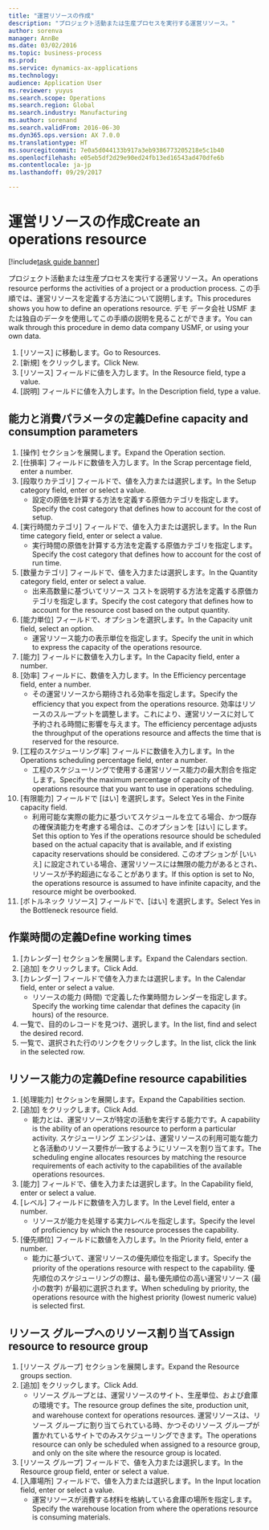 ```yaml
--- 
title: "運営リソースの作成"
description: "プロジェクト活動または生産プロセスを実行する運営リソース。"
author: sorenva
manager: AnnBe
ms.date: 03/02/2016
ms.topic: business-process
ms.prod: 
ms.service: dynamics-ax-applications
ms.technology: 
audience: Application User
ms.reviewer: yuyus
ms.search.scope: Operations
ms.search.region: Global
ms.search.industry: Manufacturing
ms.author: sorenand
ms.search.validFrom: 2016-06-30
ms.dyn365.ops.version: AX 7.0.0
ms.translationtype: HT
ms.sourcegitcommit: 7e0a5d044133b917a3eb9386773205218e5c1b40
ms.openlocfilehash: e05eb5df2d29e90ed24fb13ed16543ad470dfe6b
ms.contentlocale: ja-jp
ms.lasthandoff: 09/29/2017

---
```

# <a name="create-an-operations-resource"></a><span data-ttu-id="6d889-103">運営リソースの作成</span><span class="sxs-lookup"><span data-stu-id="6d889-103">Create an operations resource</span></span>

[!include[task guide banner](../../includes/task-guide-banner.md)]

<span data-ttu-id="6d889-104">プロジェクト活動または生産プロセスを実行する運営リソース。</span><span class="sxs-lookup"><span data-stu-id="6d889-104">An operations resource performs the activities of a project or a production process.</span></span> <span data-ttu-id="6d889-105">この手順では、運営リソースを定義する方法について説明します。</span><span class="sxs-lookup"><span data-stu-id="6d889-105">This procedures shows you how to define an operations resource.</span></span> <span data-ttu-id="6d889-106">デモ データ会社 USMF または独自のデータを使用してこの手順の説明を見ることができます。</span><span class="sxs-lookup"><span data-stu-id="6d889-106">You can walk through this procedure in demo data company USMF, or using your own data.</span></span>

1. <span data-ttu-id="6d889-107">[リソース] に移動します。</span><span class="sxs-lookup"><span data-stu-id="6d889-107">Go to Resources.</span></span>
2. <span data-ttu-id="6d889-108">[新規] をクリックします。</span><span class="sxs-lookup"><span data-stu-id="6d889-108">Click New.</span></span>
3. <span data-ttu-id="6d889-109">[リソース] フィールドに値を入力します。</span><span class="sxs-lookup"><span data-stu-id="6d889-109">In the Resource field, type a value.</span></span>
4. <span data-ttu-id="6d889-110">[説明] フィールドに値を入力します。</span><span class="sxs-lookup"><span data-stu-id="6d889-110">In the Description field, type a value.</span></span>

## <a name="define-capacity-and-consumption-parameters"></a><span data-ttu-id="6d889-111">能力と消費パラメータの定義</span><span class="sxs-lookup"><span data-stu-id="6d889-111">Define capacity and consumption parameters</span></span>
1. <span data-ttu-id="6d889-112">[操作] セクションを展開します。</span><span class="sxs-lookup"><span data-stu-id="6d889-112">Expand the Operation section.</span></span>
2. <span data-ttu-id="6d889-113">[仕損率] フィールドに数値を入力します。</span><span class="sxs-lookup"><span data-stu-id="6d889-113">In the Scrap percentage field, enter a number.</span></span>
3. <span data-ttu-id="6d889-114">[段取りカテゴリ] フィールドで、値を入力または選択します。</span><span class="sxs-lookup"><span data-stu-id="6d889-114">In the Setup category field, enter or select a value.</span></span>
    * <span data-ttu-id="6d889-115">設定の原価を計算する方法を定義する原価カテゴリを指定します。</span><span class="sxs-lookup"><span data-stu-id="6d889-115">Specify the cost category that defines how to account for the cost of setup.</span></span>  
4. <span data-ttu-id="6d889-116">[実行時間カテゴリ] フィールドで、値を入力または選択します。</span><span class="sxs-lookup"><span data-stu-id="6d889-116">In the Run time category field, enter or select a value.</span></span>
    * <span data-ttu-id="6d889-117">実行時間の原価を計算する方法を定義する原価カテゴリを指定します。</span><span class="sxs-lookup"><span data-stu-id="6d889-117">Specify the cost category that defines how to account for the cost of run time.</span></span>  
5. <span data-ttu-id="6d889-118">[数量カテゴリ] フィールドで、値を入力または選択します。</span><span class="sxs-lookup"><span data-stu-id="6d889-118">In the Quantity category field, enter or select a value.</span></span>
    * <span data-ttu-id="6d889-119">出来高数量に基づいてリソース コストを説明する方法を定義する原価カテゴリを指定します。</span><span class="sxs-lookup"><span data-stu-id="6d889-119">Specify the cost category that defines how to account for the resource cost based on the output quantity.</span></span>  
6. <span data-ttu-id="6d889-120">[能力単位] フィールドで、オプションを選択します。</span><span class="sxs-lookup"><span data-stu-id="6d889-120">In the Capacity unit field, select an option.</span></span>
    * <span data-ttu-id="6d889-121">運営リソース能力の表示単位を指定します。</span><span class="sxs-lookup"><span data-stu-id="6d889-121">Specify the unit in which to express the capacity of the operations resource.</span></span>  
7. <span data-ttu-id="6d889-122">[能力] フィールドに数値を入力します。</span><span class="sxs-lookup"><span data-stu-id="6d889-122">In the Capacity field, enter a number.</span></span>
8. <span data-ttu-id="6d889-123">[効率] フィールドに、数値を入力します。</span><span class="sxs-lookup"><span data-stu-id="6d889-123">In the Efficiency percentage field, enter a number.</span></span>
    * <span data-ttu-id="6d889-124">その運営リソースから期待される効率を指定します。</span><span class="sxs-lookup"><span data-stu-id="6d889-124">Specify the efficiency that you expect from the operations resource.</span></span> <span data-ttu-id="6d889-125">効率はリソースのスループットを調整します。これにより、運営リソースに対して予約される時間に影響を与えます。</span><span class="sxs-lookup"><span data-stu-id="6d889-125">The efficiency percentage adjusts the throughput of the operations resource and affects the time that is reserved for the resource.</span></span>  
9. <span data-ttu-id="6d889-126">[工程のスケジューリング率] フィールドに数値を入力します。</span><span class="sxs-lookup"><span data-stu-id="6d889-126">In the Operations scheduling percentage field, enter a number.</span></span>
    * <span data-ttu-id="6d889-127">工程のスケジューリングで使用する運営リソース能力の最大割合を指定します。</span><span class="sxs-lookup"><span data-stu-id="6d889-127">Specify the maximum percentage of capacity of the operations resource that you want to use in operations scheduling.</span></span>  
10. <span data-ttu-id="6d889-128">[有限能力] フィールドで [はい] を選択します。</span><span class="sxs-lookup"><span data-stu-id="6d889-128">Select Yes in the Finite capacity field.</span></span>
    * <span data-ttu-id="6d889-129">利用可能な実際の能力に基づいてスケジュールを立てる場合、かつ既存の確保済能力を考慮する場合は、このオプションを [はい] にします。</span><span class="sxs-lookup"><span data-stu-id="6d889-129">Set this option to Yes if the operations resource should be scheduled based on the actual capacity that is available, and if existing capacity reservations should be considered.</span></span> <span data-ttu-id="6d889-130">このオプションが [いいえ] に設定されている場合、運営リソースには無限の能力があるとされ、リソースが予約超過になることがあります。</span><span class="sxs-lookup"><span data-stu-id="6d889-130">If this option is set to No, the operations resource is assumed to have infinite capacity, and the resource might be overbooked.</span></span>  
11. <span data-ttu-id="6d889-131">[ボトルネック リソース] フィールドで、[はい] を選択します。</span><span class="sxs-lookup"><span data-stu-id="6d889-131">Select Yes in the Bottleneck resource field.</span></span>

## <a name="define-working-times"></a><span data-ttu-id="6d889-132">作業時間の定義</span><span class="sxs-lookup"><span data-stu-id="6d889-132">Define working times</span></span>
1. <span data-ttu-id="6d889-133">[カレンダー] セクションを展開します。</span><span class="sxs-lookup"><span data-stu-id="6d889-133">Expand the Calendars section.</span></span>
2. <span data-ttu-id="6d889-134">[追加] をクリックします。</span><span class="sxs-lookup"><span data-stu-id="6d889-134">Click Add.</span></span>
3. <span data-ttu-id="6d889-135">[カレンダー] フィールドで値を入力または選択します。</span><span class="sxs-lookup"><span data-stu-id="6d889-135">In the Calendar field, enter or select a value.</span></span>
    * <span data-ttu-id="6d889-136">リソースの能力 (時間) で定義した作業時間カレンダーを指定します。</span><span class="sxs-lookup"><span data-stu-id="6d889-136">Specify the working time calendar that defines the capacity (in hours) of the resource.</span></span>  
4. <span data-ttu-id="6d889-137">一覧で、目的のレコードを見つけ、選択します。</span><span class="sxs-lookup"><span data-stu-id="6d889-137">In the list, find and select the desired record.</span></span>
5. <span data-ttu-id="6d889-138">一覧で、選択された行のリンクをクリックします。</span><span class="sxs-lookup"><span data-stu-id="6d889-138">In the list, click the link in the selected row.</span></span>

## <a name="define-resource-capabilities"></a><span data-ttu-id="6d889-139">リソース能力の定義</span><span class="sxs-lookup"><span data-stu-id="6d889-139">Define resource capabilities</span></span>
1. <span data-ttu-id="6d889-140">[処理能力] セクションを展開します。</span><span class="sxs-lookup"><span data-stu-id="6d889-140">Expand the Capabilities section.</span></span>
2. <span data-ttu-id="6d889-141">[追加] をクリックします。</span><span class="sxs-lookup"><span data-stu-id="6d889-141">Click Add.</span></span>
    * <span data-ttu-id="6d889-142">能力とは、運営リソースが特定の活動を実行する能力です。</span><span class="sxs-lookup"><span data-stu-id="6d889-142">A capability is the ability of an operations resource to perform a particular activity.</span></span> <span data-ttu-id="6d889-143">スケジューリング エンジンは、運営リソースの利用可能な能力と各活動のリソース要件が一致するようにリソースを割り当てます。</span><span class="sxs-lookup"><span data-stu-id="6d889-143">The scheduling engine allocates resources by matching the resource requirements of each activity to the capabilities of the available operations resources.</span></span>  
3. <span data-ttu-id="6d889-144">[能力] フィールドで、値を入力または選択します。</span><span class="sxs-lookup"><span data-stu-id="6d889-144">In the Capability field, enter or select a value.</span></span>
4. <span data-ttu-id="6d889-145">[レベル] フィールドに数値を入力します。</span><span class="sxs-lookup"><span data-stu-id="6d889-145">In the Level field, enter a number.</span></span>
    * <span data-ttu-id="6d889-146">リソースが能力を処理する実力レベルを指定します。</span><span class="sxs-lookup"><span data-stu-id="6d889-146">Specify the level of proficiency by which the resource processes the capability.</span></span>  
5. <span data-ttu-id="6d889-147">[優先順位] フィールドに数値を入力します。</span><span class="sxs-lookup"><span data-stu-id="6d889-147">In the Priority field, enter a number.</span></span>
    * <span data-ttu-id="6d889-148">能力に基づいて、運営リソースの優先順位を指定します。</span><span class="sxs-lookup"><span data-stu-id="6d889-148">Specify the priority of the operations resource with respect to the capability.</span></span> <span data-ttu-id="6d889-149">優先順位のスケジューリングの際は、最も優先順位の高い運営リソース (最小の数字) が最初に選択されます。</span><span class="sxs-lookup"><span data-stu-id="6d889-149">When scheduling by priority, the operations resource with the highest priority (lowest numeric value) is selected first.</span></span>  

## <a name="assign-resource-to-resource-group"></a><span data-ttu-id="6d889-150">リソース グループへのリソース割り当て</span><span class="sxs-lookup"><span data-stu-id="6d889-150">Assign resource to resource group</span></span>
1. <span data-ttu-id="6d889-151">[リソース グループ] セクションを展開します。</span><span class="sxs-lookup"><span data-stu-id="6d889-151">Expand the Resource groups section.</span></span>
2. <span data-ttu-id="6d889-152">[追加] をクリックします。</span><span class="sxs-lookup"><span data-stu-id="6d889-152">Click Add.</span></span>
    * <span data-ttu-id="6d889-153">リソース グループとは、運営リソースのサイト、生産単位、および倉庫の環境です。</span><span class="sxs-lookup"><span data-stu-id="6d889-153">The resource group defines the site, production unit, and warehouse context for operations resources.</span></span> <span data-ttu-id="6d889-154">運営リソースは、リソース グループに割り当てられている時、かつそのリソース グループが置かれているサイトでのみスケジューリングできます。</span><span class="sxs-lookup"><span data-stu-id="6d889-154">The operations resource can only be scheduled when assigned to a resource group, and only on the site where the resource group is located.</span></span>  
3. <span data-ttu-id="6d889-155">[リソース グループ] フィールドで、値を入力または選択します。</span><span class="sxs-lookup"><span data-stu-id="6d889-155">In the Resource group field, enter or select a value.</span></span>
4. <span data-ttu-id="6d889-156">[入庫場所] フィールドで、値を入力または選択します。</span><span class="sxs-lookup"><span data-stu-id="6d889-156">In the Input location field, enter or select a value.</span></span>
    * <span data-ttu-id="6d889-157">運営リソースが消費する材料を格納している倉庫の場所を指定します。</span><span class="sxs-lookup"><span data-stu-id="6d889-157">Specify the warehouse location from where the operations resource is consuming materials.</span></span>  


